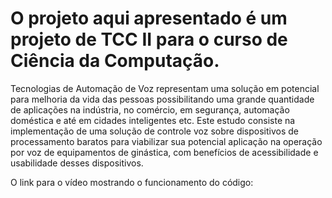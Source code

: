 # O projeto aqui apresentado é um projeto de TCC II para o curso de Ciência da Computação. 
Tecnologias de Automação de Voz representam uma solução em potencial para melhoria da vida das pessoas possibilitando uma grande quantidade de aplicações na indústria, no comércio, em segurança, automação doméstica e até em cidades inteligentes etc. Este estudo consiste na implementação de uma solução de controle voz sobre dispositivos de processamento baratos para viabilizar sua potencial aplicação na operação por voz de equipamentos de ginástica, com benefícios de acessibilidade e usabilidade desses dispositivos. 

O link para o vídeo mostrando o funcionamento do código: 
